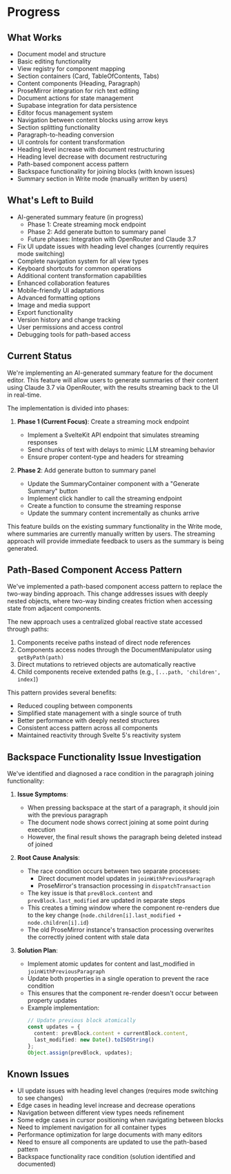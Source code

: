 # Progress

## What Works

- Document model and structure
- Basic editing functionality
- View registry for component mapping
- Section containers (Card, TableOfContents, Tabs)
- Content components (Heading, Paragraph)
- ProseMirror integration for rich text editing
- Document actions for state management
- Supabase integration for data persistence
- Editor focus management system
- Navigation between content blocks using arrow keys
- Section splitting functionality
- Paragraph-to-heading conversion
- UI controls for content transformation
- Heading level increase with document restructuring
- Heading level decrease with document restructuring
- Path-based component access pattern
- Backspace functionality for joining blocks (with known issues)
- Summary section in Write mode (manually written by users)

## What's Left to Build

- AI-generated summary feature (in progress)
  - Phase 1: Create streaming mock endpoint
  - Phase 2: Add generate button to summary panel
  - Future phases: Integration with OpenRouter and Claude 3.7
- Fix UI update issues with heading level changes (currently requires mode switching)
- Complete navigation system for all view types
- Keyboard shortcuts for common operations
- Additional content transformation capabilities
- Enhanced collaboration features
- Mobile-friendly UI adaptations
- Advanced formatting options
- Image and media support
- Export functionality
- Version history and change tracking
- User permissions and access control
- Debugging tools for path-based access

## Current Status

We're implementing an AI-generated summary feature for the document editor. This feature will allow users to generate summaries of their content using Claude 3.7 via OpenRouter, with the results streaming back to the UI in real-time.

The implementation is divided into phases:

1. **Phase 1 (Current Focus)**: Create a streaming mock endpoint
   - Implement a SvelteKit API endpoint that simulates streaming responses
   - Send chunks of text with delays to mimic LLM streaming behavior
   - Ensure proper content-type and headers for streaming

2. **Phase 2**: Add generate button to summary panel
   - Update the SummaryContainer component with a "Generate Summary" button
   - Implement click handler to call the streaming endpoint
   - Create a function to consume the streaming response
   - Update the summary content incrementally as chunks arrive

This feature builds on the existing summary functionality in the Write mode, where summaries are currently manually written by users. The streaming approach will provide immediate feedback to users as the summary is being generated.

## Path-Based Component Access Pattern

We've implemented a path-based component access pattern to replace the two-way binding approach. This change addresses issues with deeply nested objects, where two-way binding creates friction when accessing state from adjacent components.

The new approach uses a centralized global reactive state accessed through paths:

1. Components receive paths instead of direct node references
2. Components access nodes through the DocumentManipulator using `getByPath(path)`
3. Direct mutations to retrieved objects are automatically reactive
4. Child components receive extended paths (e.g., `[...path, 'children', index]`)

This pattern provides several benefits:

- Reduced coupling between components
- Simplified state management with a single source of truth
- Better performance with deeply nested structures
- Consistent access pattern across all components
- Maintained reactivity through Svelte 5's reactivity system

## Backspace Functionality Issue Investigation

We've identified and diagnosed a race condition in the paragraph joining functionality:

1. **Issue Symptoms**:
   - When pressing backspace at the start of a paragraph, it should join with the previous paragraph
   - The document node shows correct joining at some point during execution
   - However, the final result shows the paragraph being deleted instead of joined

2. **Root Cause Analysis**:
   - The race condition occurs between two separate processes:
     - Direct document model updates in `joinWithPreviousParagraph`
     - ProseMirror's transaction processing in `dispatchTransaction`
   - The key issue is that `prevBlock.content` and `prevBlock.last_modified` are updated in separate steps
   - This creates a timing window where the component re-renders due to the key change (`node.children[i].last_modified + node.children[i].id`)
   - The old ProseMirror instance's transaction processing overwrites the correctly joined content with stale data

3. **Solution Plan**:
   - Implement atomic updates for content and last_modified in `joinWithPreviousParagraph`
   - Update both properties in a single operation to prevent the race condition
   - This ensures that the component re-render doesn't occur between property updates
   - Example implementation:
     ```typescript
     // Update previous block atomically
     const updates = {
       content: prevBlock.content + currentBlock.content,
       last_modified: new Date().toISOString()
     };
     Object.assign(prevBlock, updates);
     ```

## Known Issues

- UI update issues with heading level changes (requires mode switching to see changes)
- Edge cases in heading level increase and decrease operations
- Navigation between different view types needs refinement
- Some edge cases in cursor positioning when navigating between blocks
- Need to implement navigation for all container types
- Performance optimization for large documents with many editors
- Need to ensure all components are updated to use the path-based pattern
- Backspace functionality race condition (solution identified and documented)
